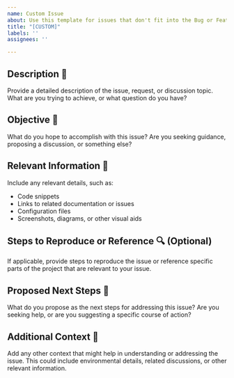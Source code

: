 ```yaml
---
name: Custom Issue
about: Use this template for issues that don't fit into the Bug or Feature categories.
title: "[CUSTOM]"
labels: ''
assignees: ''

---
```


## Description 📝
Provide a detailed description of the issue, request, or discussion topic. What are you trying to achieve, or what question do you have?

## Objective 🎯
What do you hope to accomplish with this issue? Are you seeking guidance, proposing a discussion, or something else?

## Relevant Information 📂
Include any relevant details, such as:
- Code snippets
- Links to related documentation or issues
- Configuration files
- Screenshots, diagrams, or other visual aids

## Steps to Reproduce or Reference 🔍 (Optional)
If applicable, provide steps to reproduce the issue or reference specific parts of the project that are relevant to your issue.

## Proposed Next Steps 🚀
What do you propose as the next steps for addressing this issue? Are you seeking help, or are you suggesting a specific course of action?

## Additional Context 📝
Add any other context that might help in understanding or addressing the issue. This could include environmental details, related discussions, or other relevant information.
